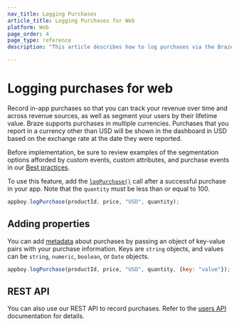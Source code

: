 ```yaml
---
nav_title: Logging Purchases
article_title: Logging Purchases for Web
platform: Web
page_order: 4
page_type: reference
description: "This article describes how to log purchases via the Braze SDK."

---
```


# Logging purchases for web

Record in-app purchases so that you can track your revenue over time and across revenue sources, as well as segment your users by their lifetime value. Braze supports purchases in multiple currencies. Purchases that you report in a currency other than USD will be shown in the dashboard in USD based on the exchange rate at the date they were reported.

Before implementation, be sure to review examples of the segmentation options afforded by custom events, custom attributes, and purchase events in our [Best practices][3].

To use this feature, add the [`logPurchase()`][8] call after a successful purchase in your app. Note that the `quantity` must be less than or equal to 100.

```javascript
appboy.logPurchase(productId, price, "USD", quantity);
```

## Adding properties

You can add [metadata][8] about purchases by passing an object of key-value pairs with your purchase information. Keys are `string` objects, and values can be `string`, `numeric`, `boolean`, or `Date` objects.

```javascript
appboy.logPurchase(productId, price, "USD", quantity, {key: "value"});
```

## REST API

You can also use our REST API to record purchases. Refer to the [users API][1] documentation for details.

[1]: {{site.baseurl}}/developer_guide/rest_api/user_data/#user-data
[3]: {{site.baseurl}}/developer_guide/platform_wide/analytics_overview/#user-data-collection
[8]: https://js.appboycdn.com/web-sdk/latest/doc/module-appboy.html#.logPurchase

